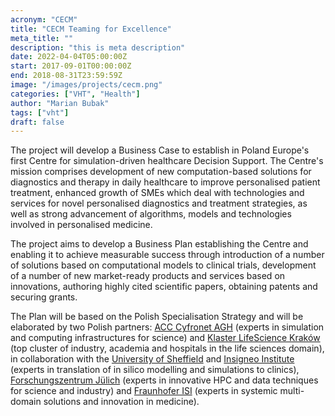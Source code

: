 ```yaml
---
acronym: "CECM"
title: "CECM Teaming for Excellence"
meta_title: ""
description: "this is meta description"
date: 2022-04-04T05:00:00Z
start: 2017-09-01T00:00:00Z
end: 2018-08-31T23:59:59Z
image: "/images/projects/cecm.png"
categories: ["VHT", "Health"]
author: "Marian Bubak"
tags: ["vht"]
draft: false
---
```


The project will develop a Business Case to establish in Poland Europe's first
Centre for simulation-driven healthcare Decision Support. The Centre's mission
comprises development of new computation-based solutions for diagnostics and
therapy in daily healthcare to improve personalised patient treatment, enhanced
growth of SMEs which deal with technologies and services for novel personalised
diagnostics and treatment strategies, as well as strong advancement of
algorithms, models and technologies involved in personalised medicine.

The project aims to develop a Business Plan establishing the Centre and enabling
it to achieve measurable success through introduction of a number of solutions
based on computational models to clinical trials, development of a number of new
market-ready products and services based on innovations, authoring highly cited
scientific papers, obtaining patents and securing grants.

The Plan will be based on the Polish Specialisation Strategy and will be
elaborated by two Polish partners:
[ACC Cyfronet AGH](http://www.cyfronet.krakow.pl/en)
(experts in simulation and
computing infrastructures for science) and
[Klaster LifeScience Kraków](http://lifescience.pl/en) (top
cluster of industry, academia and hospitals in the life sciences domain), in
collaboration with the
[University of Sheffield](https://www.sheffield.ac.uk) and
[Insigneo Institute](http://insigneo.org) (experts
in translation of in silico modelling and simulations to clinics),
[Forschungszentrum Jülich](http://www.fz-juelich.de/ias/jsc/DE/Home/home_node.html)
(experts in innovative HPC and data techniques for
science and industry) and
[Fraunhofer ISI](http://www.isi.fraunhofer.de/isi-en/index.php)
(experts in systemic multi-domain solutions and innovation in medicine).
